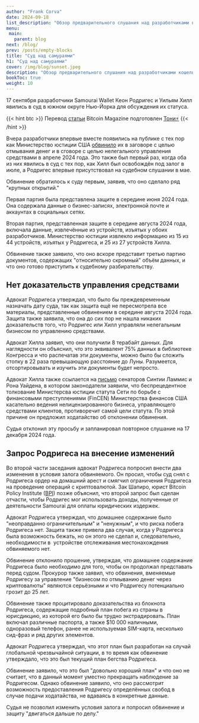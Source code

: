 ```yaml
---
author: "Frank Corva"
date: 2024-09-18
list_description: "Обзор предварительного слушания над разработчиками кошелька Samourai"
menu:
 main:
   parent: blog
next: /blog/
prev: /posts/empty-blocks
title: "Суд над самураями"
h1: "Суд над самураями"
cover: /img/blog/sunset.jpeg
description: "Обзор предварительного слушания над разработчиками кошелька Samourai"
bookToc: true
weight: 10
---
```



17 сентября разработчики Samourai Wallet Кеон Родригес и Уильям Хилл явились в суд в южном округе Нью-Йорка для обсуждения их статуса.

{{< hint btc >}}
Перевод [статьи](https://www.therage.co/samourai-wallet-rodriguez-deemed-flight-risk-denied-freedom-of-movement/) Bitcoin Magazine подготовлен [Тони⚡️](https://njump.me/npub10awzknjg5r5lajnr53438ndcyjylgqsrnrtq5grs495v42qc6awsj45ys7)
{{< /hint >}}

Вчера разработчики впервые вместе появились на публике с тех пор как Министерство юстиции США [обвинило](https://t.me/bitcoin21ideas/3144) их в заговоре с целью отмывания денег и в сговоре с целью нелегального управления средствами в апреле 2024 года. Это также был первый раз, когда оба из них явились в суд с тех пор, как Хилл был освобождён под залог в июле, а Родригес впервые присутствовал на судебном слушании в мае.

Обвинение обратилось к суду первым, заявив, что оно сделало ряд "крупных открытий."

Первая партия была представлена защите в середине июня 2024 года. Она содержала данные о бизнес-записях, электронной почте и аккаунтах в социальных сетях.

Вторая партия, представленная защите в середине августа 2024 года, включала данные, извлечённые из устройств, изъятых у обоих разработчиков. Министерство юстиции извлекло информацию из 15 из 44 устройств, изъятых у Родригеса, и 25 из 27 устройств Хилла.

Обвинение также заявило, что оно вскоре представит третью партию документов, содержащих "относительно скромный" объём данных, и что оно готово приступить к судебному разбирательству.

## Нет доказательств управления средствами

Адвокат Родригеса утверждал, что было бы преждевременным назначать дату суда, так как защита ещё не пересмотрела все материалы, представленные обвинением в середине августа 2024 года. Защита также заявила, что она до сих пор не нашла никаких доказательств того, что Родригес или Хилл управляли нелегальным бизнесом по управлению средствами.

Адвокат Хилла заявил, что они получили 8 терабайт данных. Для наглядности он объяснил, что это эквивалент 75% данных в библиотеке Конгресса и что распечатав эти документы, можно было бы сложить стопку в 22 раза превышающую расстояние до Луны. Разумеется, отсортировывать и изучить эти документы будет непросто.

Адвокат Хилла также ссылается на [письмо](https://www.lummis.senate.gov/wp-content/uploads/Lummis-Wyden-Letter-on-Non-Custodial-Crypto-Asset-Software.pdf) сенаторов Синтии Ламмис и Рона Уайдена, в котором законодатели заявили, что беспрецедентное толкование Министерсва юстиции статута Сети по борьбе с финансовыми преступлениями (FinCEN) Министерства финансов США касательно ведения нелицензированного бизнеса, управляющего средствами клиентов, противоречит самой цели статута. По этой причине он предложил ходатайство об отклонении обвинения.

Судья отклонил эту просьбу и запланировал повторное слушание на 17 декабря 2024 года.

## Запрос Родригеса на внесение изменений

Во второй части заседания адвокат Родригеса попросил внести два изменения в условия залога обвиняемого. Он просил, чтобы суд снял с Родригеса ордер на домашний арест и смягчил ограничения Родригеса на проведение операций с криптовалютой. Зак Шапиро, юрист Bitcoin Policy Institute ([BPI](https://www.btcpolicy.org/)) позже объяснил, что второй запрос был сделан отчасти, чтобы Родригес мог использовать доходы, полученные от деятельности Samourai для оплаты юридических издержек.

Адвокат Родригеса утверждал, что домашнее содержание было "неоправданно ограничительным" и "ненужным", и что риска побега Родригеса нет. Защита также привела два случая, когда у Родригеса была возможность бежать, но он этого не сделал и, следовательно, необходимости в  устройстве отслеживания местонахождения обвиняемого нет.

Обвинение отклонило прошение, утверждая, что домашнее содержание Родригеса было необходимо для того, чтобы он продолжал представать перед судом. Прокурор также заявил, что обвинения, вменяемые Родригесу за управление "бизнесом по отмыванию денег через криптовалюты" являются серьёзными и что Родригесу потенциально грозит до 25 лет.

Обвинение также процитировало доказательства из блокнота Родригеса, содержащие подробный план побега из страны в юрисдикцию, из которой его было бы трудно экстрадировать. План включал различные паспорта, а также $10 000 наличными, одноразовый телефон, ранее не используемая SIM-карта, несколько сид-фраз и ряд других элементов.

Адвокат Родригеса утверждал, что этот план был разработан на случай глобальной чрезвычайной ситуации, в то время как обвинение утверждало, что это был текущий план бегства Родригеса.

Обвинение заявило, что это был "довольно хороший план" и что оно не считает, что в данный момент уместно прекращать наблюдение за Родригесом. Однако обвинение заявило, что оно рассмотрит возможность предоставления Родригесу определённых свобод в случае подачи ходатайства, не вдаваясь в конкретные данные.

Судья не позволил изменить условия залога и попросил обвинение и защиту "двигаться дальше по делу."